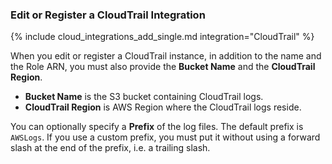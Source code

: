 ### Edit or Register a CloudTrail Integration

{% include cloud_integrations_add_single.md integration="CloudTrail" %}

When you edit or register a CloudTrail instance, in addition to the name and the Role ARN, you must also provide the **Bucket Name** and the **CloudTrail Region**. 

* **Bucket Name** is the S3 bucket containing CloudTrail logs.
* **CloudTrail Region** is AWS Region where the CloudTrail logs reside.

You can optionally specify a **Prefix** of the log files. The default prefix is `AWSLogs`. If you use a custom prefix, you must put it without using a forward slash at the end of the prefix, i.e. a trailing slash.
